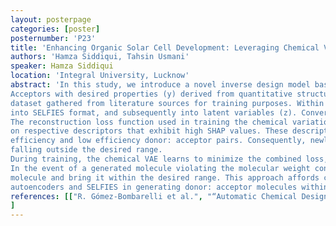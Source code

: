 ```yaml
---
layout: posterpage
categories: [poster]
posternumber: 'P23'
title: 'Enhancing Organic Solar Cell Development: Leveraging Chemical Variational Autoencoders and Self-Prepared Datasets for Inverse Design of Donor-Acceptor Molecules'
authors: 'Hamza Siddiqui, Tahsin Usmani'
speaker: Hamza Siddiqui 
location: 'Integral University, Lucknow'
abstract: 'In this study, we introduce a novel inverse design model based on the chemical variational autoencoder (VAE)[1], designed to generate chemical structures (x) of Donors and 
Acceptors with desired properties (y) derived from quantitative structure–property relationships obtained via rdkit and Mordred descriptors. Our methodology utilizes a self-prepared 
dataset gathered from literature sources for training purposes. Within this framework, an encoder is employed to convert simplified molecular input line entry system (SMILES) strings 
into SELFIES format, and subsequently into latent variables (z). Conversely, a decoder is utilized to map z back to SELFIES strings, which are then converted back to SMILES representations.
The reconstruction loss function used in training the chemical variational autoencoder integrates constraints computed within the loss function, utilizing standard rdkit and Mordred descriptors 
on respective descriptors that exhibit high SHAP values. These descriptors are identified through a random forest (RF) classification model, employed to categorize the dataset into high 
efficiency and low efficiency donor: acceptor pairs. Consequently, newly generated donor and acceptor molecules are penalized proportionally to the deviation of their respective values 
falling outside the desired range.
During training, the chemical VAE learns to minimize the combined loss, which encompasses both the traditional reconstruction loss and the penalty for violating the descriptor constraints. 
In the event of a generated molecule violating the molecular weight constraint, an additional mechanism is employed, involving the addition or removal of functional groups to modify the 
molecule and bring it within the desired range. This approach affords control over the properties of the generated molecules. Our findings validate the efficacy of chemical variational 
autoencoders and SELFIES in generating donor: acceptor molecules within specified descriptor ranges and specific fingerprints, thus facilitating the development of high-efficiency organic solar cells.'
references: [["R. Gómez-Bombarelli et al.", "“Automatic Chemical Design Using a Data-Driven Continuous Representation of Molecules,” ACS Cent. Sci., vol. 4, no. 2, pp. 268–276", 2018, "doi: 10.1021/acscentsci.7b00572"]
]
---
```

